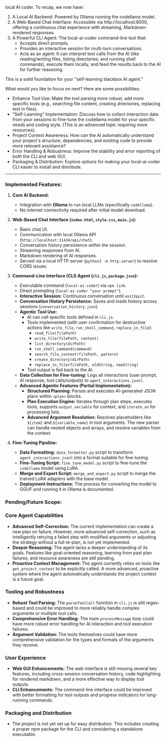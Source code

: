 local AI coder. To recap, we now have:


   1. A Local AI Backend: Powered by Ollama running the codellama model.
   2. A Web-Based Chat Interface: Accessible via http://localhost:8000, offering a continuous
      chat experience with streaming, Markdown-rendered responses.
   3. A Powerful CLI Agent: The local-ai-coder command-line tool that:
       * Accepts direct prompts.
       * Provides an interactive session for multi-turn conversations.
       * Acts as an agent: It can interpret tool calls from the AI (like reading/writing
         files, listing directories, and running shell commands), execute them locally, and
         feed the results back to the AI for further reasoning.


  This is a solid foundation for your "self-learning blackbox AI agent."

  What would you like to focus on next? Here are some possibilities:


   * Enhance Tool Use: Make the tool parsing more robust, add more specific tools (e.g.,
     searching file content, creating directories, replacing text in files).
   * "Self-Learning" Implementation: Discuss how to collect interaction data from your
     sessions to fine-tune the codellama model for your specific needs and coding style.
     (This is an advanced topic requiring more resources).
   * Project Context Awareness: How can the AI automatically understand your project's
     structure, dependencies, and existing code to provide more relevant assistance?
   * Error Handling & Robustness: Improve the stability and error reporting of both the CLI
     and web GUI.
   * Packaging & Distribution: Explore options for making your local-ai-coder CLI easier to
     install and distribute.

---

### Implemented Features:

1.  **Core AI Backend:**
    *   Integration with **Ollama** to run local LLMs (specifically `codellama`).
    *   No internet connectivity required after initial model download.

2.  **Web-Based Chat Interface (`index.html`, `style.css`, `main.js`):**
    *   Basic chat UI.
    *   Communication with local Ollama API (`http://localhost:11434/api/chat`).
    *   Conversation history persistence *within the session*.
    *   Streaming responses from AI.
    *   Markdown rendering of AI responses.
    *   Served via a local HTTP server (`python3 -m http.server`) to resolve CORS issues.

3.  **Command-Line Interface (CLI) Agent (`cli.js`, `package.json`):**
    *   Executable command (`local-ai-coder`) via `npm link`.
    *   Direct prompting (`local-ai-coder "your prompt"`).
    *   **Interactive Session:** Continuous conversation until `exit`/`quit`.
    *   **Conversation History Persistence:** Saves and loads history across sessions (`conversation_history.json`).
    *   **Agentic Tool Use:**
        *   AI can call specific tools defined in `cli.js`.
        *   Tools implemented (with user confirmation for destructive actions like `write_file`, `run_shell_command`, `replace_in_file`):
            *   `read_file(filePath)`
            *   `write_file(filePath, content)`
            *   `list_directory(dirPath)`
            *   `run_shell_command(command)`
            *   `search_file_content(filePath, pattern)`
            *   `create_directory(dirPath)`
            *   `replace_in_file(filePath, oldString, newString)`
        *   Tool output is fed back to the AI.
    *   **Data Collection for Fine-tuning:** Logs all interactions (user prompt, AI response, tool calls/outputs) to `agent_interactions.jsonl`.
    *   **Advanced Agentic Features (Partial Implementation):**
        *   **Structured Planning:** Parses and executes AI-generated JSON plans within `<plan>` blocks.
        *   **Plan Execution Engine:** Iterates through plan steps, executes tools, supports `output_variable` for context, and `iterate_on` for processing lists.
        *   **Advanced Argument Resolution:** Resolves placeholders like `${item}` and `${variable_name}` in tool arguments. The new parser can handle nested objects and arrays, and resolve variables from the context.

4.  **Fine-Tuning Pipeline:**
    *   **Data Formatting:** `data_formatter.py` script to transform `agent_interactions.jsonl` into a format suitable for fine-tuning.
    *   **Fine-Tuning Script:** `fine_tune_model.py` script to fine-tune the `codellama` model using LoRA.
    *   **Merge and Export Script:** `merge_and_export.py` script to merge the trained LoRA adapters with the base model.
    *   **Deployment Instructions:** The process for converting the model to GGUF and running it in Ollama is documented.

### Pending/Future Scope:

### Core Agent Capabilities


*   **Advanced Self-Correction:** The current implementation can create a new plan on failure. However, more advanced self-correction, such as intelligently retrying a failed step with modified arguments or adjusting the strategy without a full re-plan, is not yet implemented.
*   **Deeper Reasoning:** The agent lacks a deeper understanding of its goals. Features like goal-oriented reasoning, learning from past plan failures, and resource awareness are still pending.
*   **Proactive Context Management:** The agent currently relies on tools like `get_project_context` to be explicitly called. A more advanced, proactive system where the agent automatically understands the project context is a future goal.

### Tooling and Robustness

*   **Robust Tool Parsing:** The `parseToolCall` function in `cli.js` is still regex-based and could be improved to more reliably handle complex arguments or multiple tool calls.
*   **Comprehensive Error Handling:** The main `processMessage` loop could have more robust error handling for AI interaction and tool execution failures.
*   **Argument Validation:** The tools themselves could have more comprehensive validation for the types and formats of the arguments they receive.

### User Experience

*   **Web GUI Enhancements:** The web interface is still missing several key features, including cross-session conversation history, code highlighting for rendered markdown, and a more effective way to display tool outputs.
*   **CLI Enhancements:** The command-line interface could be improved with better formatting for tool outputs and progress indicators for long-running commands.

### Packaging and Distribution

*   The project is not yet set up for easy distribution. This includes creating a proper npm package for the CLI and considering a standalone executable.

